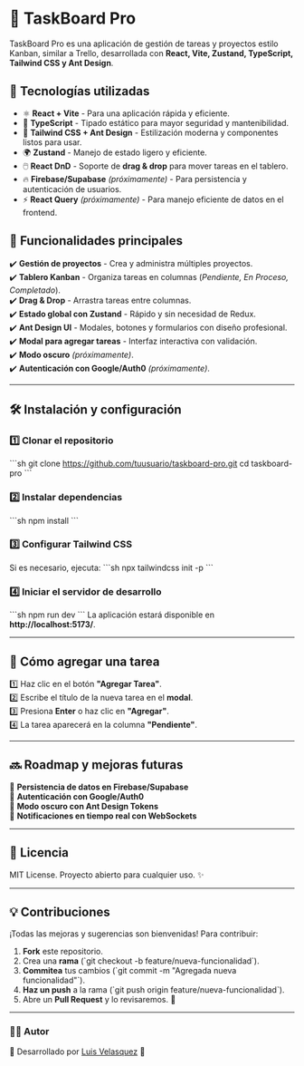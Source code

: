 # 📝 TaskBoard Pro

TaskBoard Pro es una aplicación de gestión de tareas y proyectos estilo Kanban, similar a Trello, desarrollada con **React, Vite, Zustand, TypeScript, Tailwind CSS y Ant Design**.

## 🚀 Tecnologías utilizadas
- ⚛️ **React + Vite** - Para una aplicación rápida y eficiente.
- 📜 **TypeScript** - Tipado estático para mayor seguridad y mantenibilidad.
- 🎨 **Tailwind CSS + Ant Design** - Estilización moderna y componentes listos para usar.
- 🌍 **Zustand** - Manejo de estado ligero y eficiente.
- 🖱️ **React DnD** - Soporte de **drag & drop** para mover tareas en el tablero.
- 🔥 **Firebase/Supabase** *(próximamente)* - Para persistencia y autenticación de usuarios.
- ⚡ **React Query** *(próximamente)* - Para manejo eficiente de datos en el frontend.

## 📌 Funcionalidades principales
✔️ **Gestión de proyectos** - Crea y administra múltiples proyectos.  
✔️ **Tablero Kanban** - Organiza tareas en columnas (*Pendiente, En Proceso, Completado*).  
✔️ **Drag & Drop** - Arrastra tareas entre columnas.  
✔️ **Estado global con Zustand** - Rápido y sin necesidad de Redux.  
✔️ **Ant Design UI** - Modales, botones y formularios con diseño profesional.  
✔️ **Modal para agregar tareas** - Interfaz interactiva con validación.  
✔️ **Modo oscuro** *(próximamente)*.  
✔️ **Autenticación con Google/Auth0** *(próximamente)*.  

---

## 🛠 Instalación y configuración
### 1️⃣ Clonar el repositorio
\`\`\`sh
git clone https://github.com/tuusuario/taskboard-pro.git
cd taskboard-pro
\`\`\`

### 2️⃣ Instalar dependencias
\`\`\`sh
npm install
\`\`\`

### 3️⃣ Configurar Tailwind CSS
Si es necesario, ejecuta:
\`\`\`sh
npx tailwindcss init -p
\`\`\`

### 4️⃣ Iniciar el servidor de desarrollo
\`\`\`sh
npm run dev
\`\`\`
La aplicación estará disponible en **http://localhost:5173/**.

---

## 📌 Cómo agregar una tarea
1️⃣ Haz clic en el botón **"Agregar Tarea"**.  
2️⃣ Escribe el título de la nueva tarea en el **modal**.  
3️⃣ Presiona **Enter** o haz clic en **"Agregar"**.  
4️⃣ La tarea aparecerá en la columna **"Pendiente"**.  

---

## 🔜 Roadmap y mejoras futuras
🔹 **Persistencia de datos en Firebase/Supabase**  
🔹 **Autenticación con Google/Auth0**  
🔹 **Modo oscuro con Ant Design Tokens**  
🔹 **Notificaciones en tiempo real con WebSockets**  

---

## 📜 Licencia
MIT License. Proyecto abierto para cualquier uso. ✨

---

## 💡 Contribuciones
¡Todas las mejoras y sugerencias son bienvenidas! Para contribuir:
1. **Fork** este repositorio.
2. Crea una **rama** (\`git checkout -b feature/nueva-funcionalidad\`).
3. **Commitea** tus cambios (\`git commit -m "Agregada nueva funcionalidad"\`).
4. **Haz un push** a la rama (\`git push origin feature/nueva-funcionalidad\`).
5. Abre un **Pull Request** y lo revisaremos. 🎉

---

### **👨‍💻 Autor**
📌 Desarrollado por [Luis Velasquez](https://github.com/luisv1308) 🚀  
